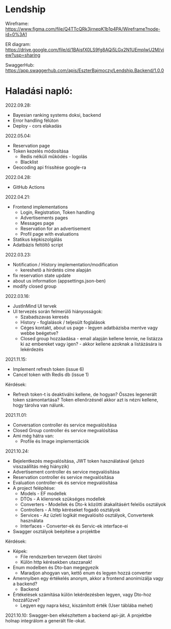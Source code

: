 # Lendship

Wireframe: https://www.figma.com/file/Q4TTcQRk3jrnepK1b1p4PA/Wireframe?node-id=0%3A1

ER diagram: https://drive.google.com/file/d/1BAisfX0LS9fg8AQi5LGx2N1UEmplwU2M/view?usp=sharing

SwaggerHub: https://app.swaggerhub.com/apis/EszterBajmoczy/Lendship.Backend/1.0.0



# Haladási napló:
2022.09.28:
- Bayesian ranking systems doksi, backend
- Error handling félúton
- Deploy - cors elakadás

2022.05.04:
- Reservation page
- Token kezelés módosítása
  - Redis nélküli működés - logolás
  - Blacklist
- Geocoding api frissítése google-ra


2022.04.28:
- GitHub Actions

2022.04.21:
- Frontend implementations
  - Login, Registration, Token handling
  - Advertisements pages
  - Messages page
  - Reservation for an advertisement
  - Profil page with evaluations
- Statikus képkiszolgálás
- Adatbázis feltöltő script

2022.03.23:
- Notification / History implementation/modification
  - kereshető a hirdetés címe alapján
- fix reservation state update
- about us information (appsettings.json-ben)
- modify closed group

2022.03.16:
- JustInMind UI tervek
- UI tervezés során felmerülő hiányosságok:
  - Szabadszavas keresés
  - History - foglalások / teljesült foglalások
  - Céges kontakt, about us page - legyen adatbázisba mentve vagy webbe beégetve?
  - Closed group hozzáadása - email alapján kellene lennie, ne listázza ki az embereket vagy igen? - akkor kellene azoknak a listázására is lekérdezés 

2021.11.15:
- Implement refresh token (issue 6)
- Cancel token with Redis db (issue 1)

Kérdések:
- Refresh token-t is deaktiválni kellene, de hogyan? Összes legenerált token számontartása? Token ellenőrzésnél akkor azt is nézni kellene, hogy tárolva van nálunk.

2021.11.01:
- Conversation controller és service megvalósítása
- Closed Group controller és service megvalósítása
- Ami még hátra van: 
  - Profile és Image implementációk

2021.10.24:
- Bejelentkezés megvalósítása, JWT token használatával (jelszó visszaállítás még hiányzik)
- Advertisement controller és service megvalósítása
- Reservation controller és service megvalósítása
- Evaluation controller-ek és service megvalósítása
- A project felépítése:
  - Models - EF modellek
  - DTOs - A kliensnek szükséges modellek
  - Converters - Modellek és Dto-k közötti átakalításért felelős osztályok
  - Controllers - A http kéréseket fogadó osztályok
  - Services - Az üzleti logikát megvalósító osztályok, Converterek használata
  - Interfaces - Converter-ek és Servic-ek interface-ei
- Swagger osztályok beépítése a projektbe

Kérdések:
- Képek:
  - File rendszerben tervezem őket tárolni
  - Külön http kérésekben utazzanak!
- Enum modelben és Dto-ban megegyezik
  - Maradjon ahogyan van, kettő enum és legyen hozzá converter 
- Amennyiben egy értékelés anonym, akkor a frontend anonimizálja vagy a backend?
  - Backend
- Értékelések számítása külön lekérdezésben legyen, vagy Dto-hoz hozzáfűzve?
  - Legyen egy napra kész, kiszámított érték (User táblába mehet) 

2021.10.10: Swagger-ben elkészítettem a backend api-ját. A projektbe holnap integrálom a generált file-okat.
